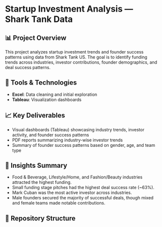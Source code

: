 # Startup Investment Analysis — Shark Tank Data  

## 📊 Project Overview  
This project analyzes startup investment trends and founder success patterns using data from Shark Tank US. The goal is to identify funding trends across industries, investor contributions, founder demographics, and deal success patterns.  

## 🚀 Tools & Technologies  
- **Excel**: Data cleaning and initial exploration  
- **Tableau**: Visualization dashboards  

## 📈 Key Deliverables  
- Visual dashboards (Tableau) showcasing industry trends, investor activity, and founder success patterns  
- PDF reports summarizing industry-wise investor trends  
- Summary of founder success patterns based on gender, age, and team type  

## 📝 Insights Summary  
- Food & Beverage, Lifestyle/Home, and Fashion/Beauty industries attracted the highest funding.  
- Small funding stage pitches had the highest deal success rate (~63%).  
- Mark Cuban was the most active investor across industries.  
- Male founders secured the majority of successful deals, though mixed and female teams made notable contributions.  

## 📂 Repository Structure  
